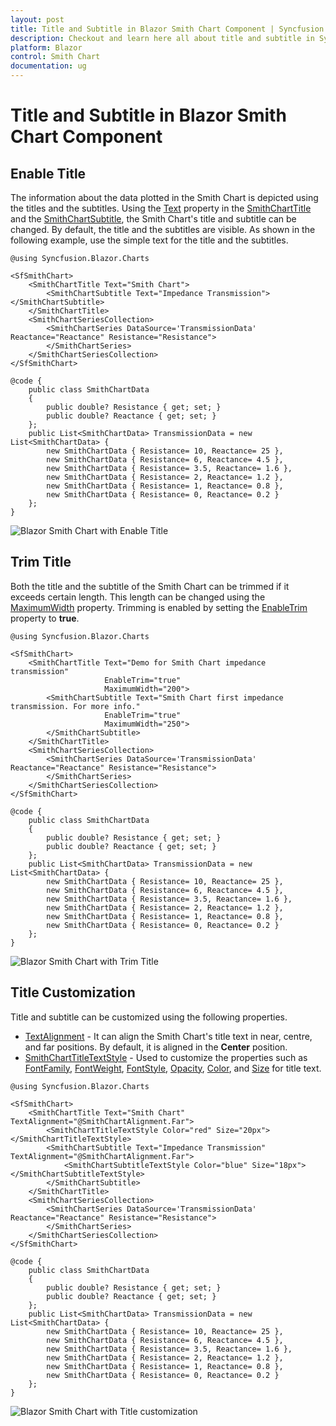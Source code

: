 ```yaml
---
layout: post
title: Title and Subtitle in Blazor Smith Chart Component | Syncfusion
description: Checkout and learn here all about title and subtitle in Syncfusion Blazor Smith Chart component and more.
platform: Blazor
control: Smith Chart
documentation: ug
---
```


# Title and Subtitle in Blazor Smith Chart Component

## Enable Title

The information about the data plotted in the Smith Chart is depicted using the titles and the subtitles. Using the [Text](https://help.syncfusion.com/cr/blazor/Syncfusion.Blazor.Charts.SmithChartTitle.html#Syncfusion_Blazor_Charts_SmithChartTitle_Text) property in the [SmithChartTitle](https://help.syncfusion.com/cr/blazor/Syncfusion.Blazor.Charts.SmithChartTitle.html#properties) and the [SmithChartSubtitle](https://help.syncfusion.com/cr/blazor/Syncfusion.Blazor.Charts.SmithChartSubtitle.html#properties), the Smith Chart's title and subtitle can be changed. By default, the title and the subtitles are visible. As shown in the following example, use the simple text for the title and the subtitles.

```cshtml
@using Syncfusion.Blazor.Charts

<SfSmithChart>
    <SmithChartTitle Text="Smith Chart">
        <SmithChartSubtitle Text="Impedance Transmission"></SmithChartSubtitle>
    </SmithChartTitle>
    <SmithChartSeriesCollection>
        <SmithChartSeries DataSource='TransmissionData' Reactance="Reactance" Resistance="Resistance">
        </SmithChartSeries>
    </SmithChartSeriesCollection>
</SfSmithChart>

@code {
    public class SmithChartData
    {
        public double? Resistance { get; set; }
        public double? Reactance { get; set; }
    };
    public List<SmithChartData> TransmissionData = new List<SmithChartData> {
        new SmithChartData { Resistance= 10, Reactance= 25 },
        new SmithChartData { Resistance= 6, Reactance= 4.5 },
        new SmithChartData { Resistance= 3.5, Reactance= 1.6 },
        new SmithChartData { Resistance= 2, Reactance= 1.2 },
        new SmithChartData { Resistance= 1, Reactance= 0.8 },
        new SmithChartData { Resistance= 0, Reactance= 0.2 }
    };
}
```

![Blazor Smith Chart with Enable Title  ](./images/Title/blazor-smith-chart-title-and-subtitle.png)

## Trim Title

Both the title and the subtitle of the Smith Chart can be trimmed if it exceeds certain length. This length can be changed using the [MaximumWidth](https://help.syncfusion.com/cr/blazor/Syncfusion.Blazor.Charts.SmithChartTitle.html#Syncfusion_Blazor_Charts_SmithChartTitle_MaximumWidth) property. Trimming is enabled by setting the [EnableTrim](https://help.syncfusion.com/cr/blazor/Syncfusion.Blazor.Charts.SmithChartTitle.html#Syncfusion_Blazor_Charts_SmithChartTitle_EnableTrim) property to **true**.

```cshtml
@using Syncfusion.Blazor.Charts

<SfSmithChart>
    <SmithChartTitle Text="Demo for Smith Chart impedance transmission"
                     EnableTrim="true"
                     MaximumWidth="200">
        <SmithChartSubtitle Text="Smith Chart first impedance transmission. For more info."
                     EnableTrim="true"
                     MaximumWidth="250">
        </SmithChartSubtitle>
    </SmithChartTitle>
    <SmithChartSeriesCollection>
        <SmithChartSeries DataSource='TransmissionData' Reactance="Reactance" Resistance="Resistance">
        </SmithChartSeries>
    </SmithChartSeriesCollection>
</SfSmithChart>

@code {
    public class SmithChartData
    {
        public double? Resistance { get; set; }
        public double? Reactance { get; set; }
    };
    public List<SmithChartData> TransmissionData = new List<SmithChartData> {
        new SmithChartData { Resistance= 10, Reactance= 25 },
        new SmithChartData { Resistance= 6, Reactance= 4.5 },
        new SmithChartData { Resistance= 3.5, Reactance= 1.6 },
        new SmithChartData { Resistance= 2, Reactance= 1.2 },
        new SmithChartData { Resistance= 1, Reactance= 0.8 },
        new SmithChartData { Resistance= 0, Reactance= 0.2 }
    };
}
```

![Blazor Smith Chart with Trim Title](./images/Title/blazor-smith-chart-trim-title.png)

## Title Customization

Title and subtitle can be customized using the following properties.

* [TextAlignment](https://help.syncfusion.com/cr/blazor/Syncfusion.Blazor.Charts.SmithChartTitle.html#Syncfusion_Blazor_Charts_SmithChartTitle_TextAlignment) - It can align the Smith Chart's title text in near, centre, and far positions. By default, it is aligned in the **Center** position.
* [SmithChartTitleTextStyle](https://help.syncfusion.com/cr/blazor/Syncfusion.Blazor.Charts.SmithChartTitleTextStyle.html#properties) - Used to customize the properties such as [FontFamily](https://help.syncfusion.com/cr/blazor/Syncfusion.Blazor.Charts.SmithChartCommonFont.html#Syncfusion_Blazor_Charts_SmithChartCommonFont_FontFamily), [FontWeight](https://help.syncfusion.com/cr/blazor/Syncfusion.Blazor.Charts.SmithChartCommonFont.html#Syncfusion_Blazor_Charts_SmithChartCommonFont_FontWeight), [FontStyle](https://help.syncfusion.com/cr/blazor/Syncfusion.Blazor.Charts.SmithChartCommonFont.html#Syncfusion_Blazor_Charts_SmithChartCommonFont_FontStyle), [Opacity](https://help.syncfusion.com/cr/blazor/Syncfusion.Blazor.Charts.SmithChartCommonFont.html#Syncfusion_Blazor_Charts_SmithChartCommonFont_Opacity), [Color](https://help.syncfusion.com/cr/blazor/Syncfusion.Blazor.Charts.SmithChartTitleTextStyle.html#Syncfusion_Blazor_Charts_SmithChartTitleTextStyle_Color), and [Size](https://help.syncfusion.com/cr/blazor/Syncfusion.Blazor.Charts.SmithChartTitleTextStyle.html#Syncfusion_Blazor_Charts_SmithChartTitleTextStyle_Size) for title text.

```cshtml
@using Syncfusion.Blazor.Charts

<SfSmithChart>
    <SmithChartTitle Text="Smith Chart" TextAlignment="@SmithChartAlignment.Far">
        <SmithChartTitleTextStyle Color="red" Size="20px"></SmithChartTitleTextStyle>
        <SmithChartSubtitle Text="Impedance Transmission" TextAlignment="@SmithChartAlignment.Far">
            <SmithChartSubtitleTextStyle Color="blue" Size="18px"></SmithChartSubtitleTextStyle>
        </SmithChartSubtitle>
    </SmithChartTitle>
    <SmithChartSeriesCollection>
        <SmithChartSeries DataSource='TransmissionData' Reactance="Reactance" Resistance="Resistance">
        </SmithChartSeries>
    </SmithChartSeriesCollection>
</SfSmithChart>

@code {
    public class SmithChartData
    {
        public double? Resistance { get; set; }
        public double? Reactance { get; set; }
    };
    public List<SmithChartData> TransmissionData = new List<SmithChartData> {
        new SmithChartData { Resistance= 10, Reactance= 25 },
        new SmithChartData { Resistance= 6, Reactance= 4.5 },
        new SmithChartData { Resistance= 3.5, Reactance= 1.6 },
        new SmithChartData { Resistance= 2, Reactance= 1.2 },
        new SmithChartData { Resistance= 1, Reactance= 0.8 },
        new SmithChartData { Resistance= 0, Reactance= 0.2 }
    };
}
```

![Blazor Smith Chart with Title customization](./images/Title/blazor-smith-chart-with-custom-title.png)
